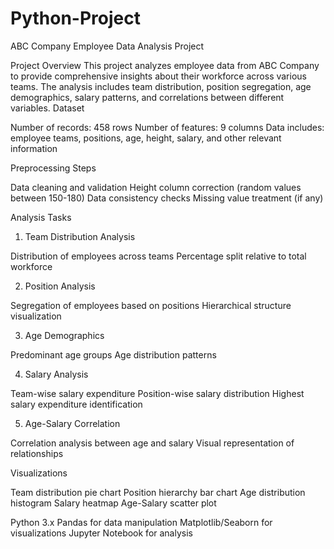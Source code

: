 # Python-Project

ABC Company Employee Data Analysis Project

Project Overview
This project analyzes employee data from ABC Company to provide comprehensive insights about their workforce across various teams. The analysis includes team distribution, position segregation, age demographics, salary patterns, and correlations between different variables.
Dataset

Number of records: 458 rows
Number of features: 9 columns
Data includes: employee teams, positions, age, height, salary, and other relevant information

Preprocessing Steps

Data cleaning and validation
Height column correction (random values between 150-180)
Data consistency checks
Missing value treatment (if any)

Analysis Tasks
1. Team Distribution Analysis

Distribution of employees across teams
Percentage split relative to total workforce

2. Position Analysis

Segregation of employees based on positions
Hierarchical structure visualization

3. Age Demographics

Predominant age groups
Age distribution patterns

4. Salary Analysis

Team-wise salary expenditure
Position-wise salary distribution
Highest salary expenditure identification

5. Age-Salary Correlation

Correlation analysis between age and salary
Visual representation of relationships

Visualizations

Team distribution pie chart
Position hierarchy bar chart
Age distribution histogram
Salary heatmap
Age-Salary scatter plot


Python 3.x
Pandas for data manipulation
Matplotlib/Seaborn for visualizations
Jupyter Notebook for analysis

